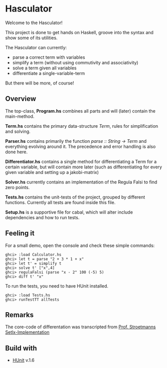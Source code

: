 # Hasculator 
Welcome to the Hasculator!

This project is done to get hands on Haskell, groove into the syntax and show some of its utilities. 

The Hasculator can currently:

* parse a correct term with variables
* simplify a term (without using commutivity and associativity)
* solve a term given all variables
* differentiate a single-variable-term

But there will be more, of course!
## Overview
The top-class, **Program.hs** combines all parts and will (later) contain the main-method. 


**Term.hs** contains the primary data-structure *Term*, rules for simplification and solving.


**Parser.hs** contains primarily the function *parse :: String -> Term* and everything evolving around it. 
The precedence and error handling is also done here. 


**Differentiator.hs** contains a single method for differentiating a Term for a certain variable, but will contain more later 
(such as differentiating for every given variable and setting up a jakobi-matrix)


**Solver.hs** currently contains an implementation of the Regula Falsi to find zero points. 


**Tests.hs** contains the unit-tests of the project, grouped by different functions. Currently all tests are found inside this file.


**Setup.hs** is a supportive file for cabal, which will alter include dependencies and how to run tests.
## Feeling it
For a small demo, open the console and check these simple commands:

```
ghci> :load Calculator.hs 
ghci> let t = parse "2 + 3 * 1 + x"
ghci> let t' = simplify t
ghci> solve t' ["x",4]
ghci> regulaFalsi (parse "x - 2" 100 (-5) 5)
ghci> diff t' "x"
```

To run the tests, you need to have HUnit installed. 

```
ghci> :load Tests.hs
ghci> runTestTT allTests
```

## Remarks
The core-code of differentation was transcripted from [Prof. Stroetmanns Setlx-Implementation](https://github.com/karlstroetmann/Logik/blob/master/SetlX/diff.stlx)

## Build with
* [HUnit](http://hackage.haskell.org/package/HUnit) v.1.6